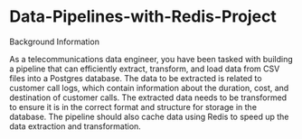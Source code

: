 # Data-Pipelines-with-Redis-Project 

Background Information

As a telecommunications data engineer, you have been tasked with building a pipeline that can efficiently extract, transform, and load data from CSV files into a Postgres database. The data to be extracted is related to customer call logs, which contain information about the duration, cost, and destination of customer calls. The extracted data needs to be transformed to ensure it is in the correct format and structure for storage in the database. The pipeline should also cache data using Redis to speed up the data extraction and transformation.
